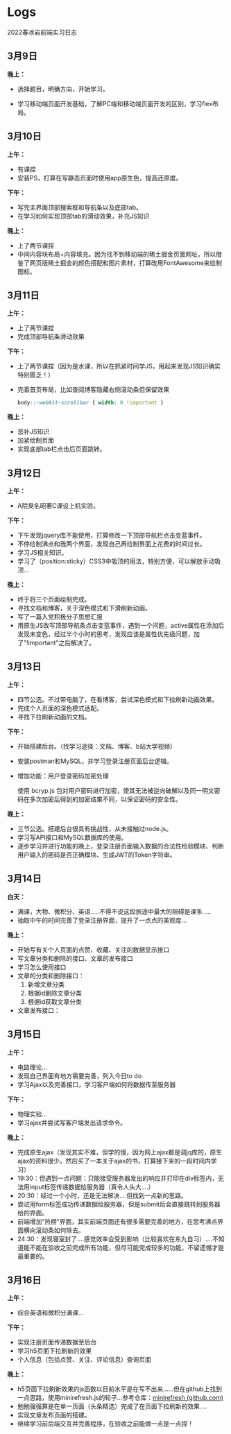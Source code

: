 # Logs

2022春冰岩前端实习日志

## 3月9日

**晚上：**

- 选择题目，明确方向，开始学习。


- 学习移动端页面开发基础，了解PC端和移动端页面开发的区别，学习flex布局。

## 3月10日

**上午：**

- 有课捏
- 安装PS，打算在写静态页面时使用app原生色，提高还原度。

**下午：**

- 写完主界面顶部搜索框和导航条以及底部tab。
- 在学习如何实现顶部tab的滑动效果，补充JS知识

**晚上：**

- 上了两节课捏
- 中间内容块布局+内容填充。因为找不到移动端的稀土掘金页面网址，所以借鉴了网页版稀土掘金的颜色搭配和图片素材，打算改用FontAwesome来绘制图标。

## 3月11日

**上午：**

- 上了两节课捏
- 完成顶部导航条滑动效果

**下午：**

- 上了两节课捏（因为是水课，所以在抓紧时间学JS，用起来发现JS知识确实特别匮乏！）

- 完善首页布局，比如查阅博客隐藏右侧滚动条但保留效果

  ```CSS
  body::-webkit-scrollbar { width: 0 !important } 
  ```

**晚上：**

- 恶补JS知识
- 加紧绘制页面
- 实现底部tab栏点击后页面跳转。

## 3月12日

**上午：**

- A院臭名昭著C课设上机实验。

**下午：**

- 下午发现jquery库不能使用，打算修改一下顶部导航栏点击变蓝事件。
- 不停绘制沸点和我两个界面，发现自己再绘制界面上花费的时间过长。
- 学习JS相关知识。
- 学习了（position:sticky）CSS3中吸顶的用法，特别方便，可以解放手动吸顶...

**晚上：**

- 终于将三个页面绘制完成。
- 寻找文档和博客，关于深色模式和下滑刷新动画。
- 写了一篇入党积极分子思想汇报
- 用原生JS改写顶部导航条点击变蓝事件，遇到一个问题，active属性在添加后发现未变色，经过半个小时的思考，发现应该是属性优先级问题，加了"!important"之后解决了。

## 3月13日

**上午：**

- 四节公选。不过带电脑了，在看博客，尝试深色模式和下拉刷新动画效果。
- 完成个人页面的深色模式适配。
- 寻找下拉刷新动画的文档。

**下午：**

- 开始搭建后台。（找学习途径：文档、博客、b站大学视频）

- 安装postman和MySQL，并学习登录注册页面后台逻辑。

- 增加功能：用户登录密码加密处理

  使用 bcryp.js 包对用户密码进行加密，使其无法被逆向破解以及同一明文密码在多次加密后得到的加密结果不同，以保证密码的安全性。

**晚上：**

- 三节公选。搭建后台很具有挑战性，从未接触过node.js。
- 学习写API接口和MySQL数据库的使用。
- 逐步学习并进行功能的晚上，登录注册页面输入数据的合法性检验模块、判断用户输入的密码是否正确模块、生成JWT的Token字符串。

## 3月14日

**白天：**

- 满课，大物、微积分、英语.....不得不说这段旅途中最大的阻碍是课多.....
- 抽取中午的时间完善了登录注册界面，提升了一点点的美观度...

**晚上：**

- 开始写有关个人页面的点赞、收藏、关注的数据显示接口
- 写文章分类和删除的接口、文章的发布接口
- 学习怎么使用接口
- 文章的分类和删除接口：
  1. 新增文章分类
  2. 根据id删除文章分类
  3. 根据id获取文章分类
- 文章发布接口：



## 3月15日

**上午：**

- 电路理论...
- 发现自己界面有地方需要完善，列入今日to do
- 学习Ajax以及完善接口，学习客户端如何将数据传至服务器

**下午：**

- 物理实验...
- 学习ajax并尝试写客户端发出请求命令。

**晚上：**

- 完成原生ajax（发现其实不难，但学的慢，因为网上ajax都是调jq库的，原生ajax的资料很少。然后买了一本关于ajax的书，打算接下来的一段时间内学习）
- 19:30：但遇到一点问题：只能接受服务器发出的响应并打印在div标签内，无法用input标签传递数据给服务器（真令人头大....）  
- 20:30：经过一个小时，还是无法解决....但找到一点新的思路。
- 尝试用form标签成功传递数据给服务器，但是submit后会直接跳转到服务器给的界面。
- 前端增加“热榜”界面，其实前端页面还有很多需要完善的地方，在思考沸点界面横向滚动条如何除去。
- 24:30：发现寝室封了....感觉效率会受到影响（比较喜欢在东九自习）....不知道能不能在验收之前完成所有功能，但尽可能完成较多的功能，不留遗憾才是最重要的。

## 3月16日

**上午：**

- 综合英语和微积分满课...

**下午：**

- 实现注册页面传递数据至后台
- 学习h5页面下拉刷新的效果
- 个人信息（包括点赞、关注、评论信息）查询页面

**晚上：**

- h5页面下拉刷新效果的js函数以目前水平是在写不出来......但在github上找到一点思路，使用minirefresh.js的轮子...参考仓库：[minirefresh (github.com)](https://github.com/minirefresh)
- 勉勉强强算是在单一页面（头条精选）完成了在页面下拉刷新的效果....
- 实现文章发布页面的搭建。
- 继续学习前后端交互并完善程序，在验收之前能做一点是一点捏！





